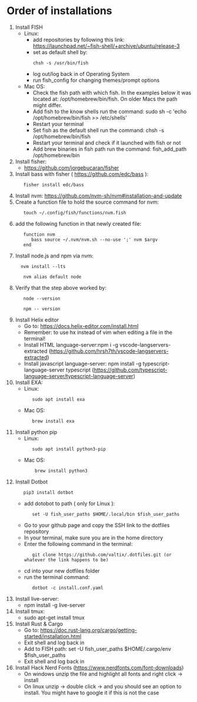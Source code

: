 # Order of installations

1. Install FISH
   - Linux:
      - add repositories by following this link: https://launchpad.net/~fish-shell/+archive/ubuntu/release-3
      - set as default shell by:
        ```
        chsh -s /usr/bin/fish
      - log out/log back in of Operating System
      - run fish_config for changing themes/prompt options
   - Mac OS:
      - Check the fish path with which fish. In the examples below it was located at: /opt/homebrew/bin/fish. On older Macs the path might differ.
      - Add fish to the know shells run the command: sudo sh -c 'echo /opt/homebrew/bin/fish >> /etc/shells'
      - Restart your terminal
      - Set fish as the default shell run the command: chsh -s /opt/homebrew/bin/fish
      - Restart your terminal and check if it launched with fish or not
      - Add brew binaries in fish path run the command: fish_add_path /opt/homebrew/bin 
3. Install fisher:
    - https://github.com/jorgebucaran/fisher
4. Install bass with fisher ( https://github.com/edc/bass ):
   ```
      fisher install edc/bass
   ```
5. Install nvm: https://github.com/nvm-sh/nvm#installation-and-update
6. Create a function file to hold the source command for nvm:
   ```
      touch ~/.config/fish/functions/nvm.fish
   ```
7. add the following function in that newly created file:
     ```
        function nvm
           bass source ~/.nvm/nvm.sh --no-use ';' nvm $argv
        end
     ```
8. Install node.js and npm via nvm:
    ```
      nvm install --lts
    ```
   ```
      nvm alias default node
   ```
9. Verify that the step above worked by:
   ```
      node --version
   ```
   ```
      npm -- version
   ```
10. Install Helix editor
      - Go to: https://docs.helix-editor.com/install.html
      - Remember: to use hx instead of vim when editing a file in the terminal!
      - Install HTML language-server:npm i -g vscode-langservers-extracted (https://github.com/hrsh7th/vscode-langservers-extracted)
      - Install javascript language-server: npm install -g typescript-language-server typescript (https://github.com/typescript-language-server/typescript-language-server)  
11. Install EXA:
      - Linux: 
        ```
           sudo apt install exa
        ```  
      - Mac OS:
        ```
           brew install exa
        ```
12. Install python pip
       - Linux:
          ```
             sudo apt install python3-pip
          ```
       - Mac OS:
           ```
               brew install python3
           ```
13. Install Dotbot
    ```
       pip3 install dotbot
    ```
      - add dotobot to path ( only for Linux ):
        ```
           set -U fish_user_paths $HOME/.local/bin $fish_user_paths
        ```
      - Go to your github page and copy the SSH link to the dotfiles repository
      - In your terminal, make sure you are in the home directory
      - Enter the following command in the terminal:
        ```
           git clone https://github.com/valtix/.dotfiles.git (or whatever the link happens to be)
        ```
      - cd into your new dotfiles folder
      - run the terminal command:
        ```
           dotbot -c install.conf.yaml
        ```
14. Install live-server:
    - npm install -g live-server
15. Install tmux:
    - sudo apt-get install tmux
16. Install Rust & Cargo
    - Go to: https://doc.rust-lang.org/cargo/getting-started/installation.html
    - Exit shell and log back in
    - Add to FISH path: set -U fish_user_paths $HOME/.cargo/env $fish_user_paths
    - Exit shell and log back in
17. Install Hack Nerd Fonts (https://www.nerdfonts.com/font-downloads)
    - On windows unzip the file and highlight all fonts and right click -> install
    - On linux unzip -> double click -> and you should see an option to install. You might have to google it if this is not the case
